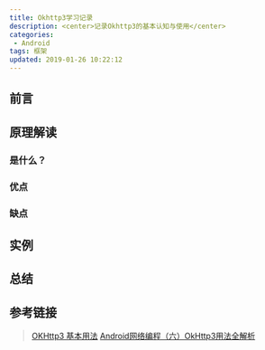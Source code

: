 ```yaml
---
title: Okhttp3学习记录
description: <center>记录Okhttp3的基本认知与使用</center>
categories:
 - Android
tags: 框架
updated: 2019-01-26 10:22:12
---
```


## 前言

> 

## 原理解读

### 是什么？

> 

### 优点

> 

### 缺点

> 

## 实例

> 

## 总结

> 

## 参考链接

> [OKHttp3 基本用法](<https://www.jianshu.com/p/16ab28d40737>)
> [Android网络编程（六）OkHttp3用法全解析](<http://liuwangshu.cn/application/network/6-okhttp3.html>)

